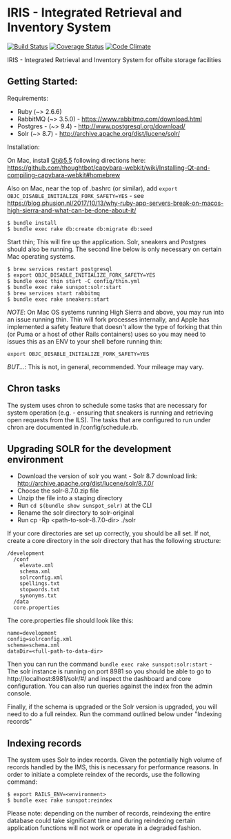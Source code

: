 # IRIS - Integrated Retrieval and Inventory System
[![Build Status](https://travis-ci.org/ndlib/annex-ims.svg?branch=master)](https://travis-ci.org/ndlib/annex-ims)
[![Coverage Status](https://coveralls.io/repos/ndlib/annex-ims/badge.svg)](https://coveralls.io/r/ndlib/annex-ims)
[![Code Climate](https://codeclimate.com/github/ndlib/annex-ims/badges/gpa.svg)](https://codeclimate.com/github/ndlib/annex-ims)

IRIS - Integrated Retrieval and Inventory System for offsite storage facilities

## Getting Started:

Requirements:

* Ruby (~> 2.6.6)
* RabbitMQ (~> 3.5.0) - https://www.rabbitmq.com/download.html
* Postgres - (~> 9.4) - http://www.postgresql.org/download/
* Solr (~> 8.7) - http://archive.apache.org/dist/lucene/solr/

Installation:

On Mac, install Qt@5.5 following directions here: https://github.com/thoughtbot/capybara-webkit/wiki/Installing-Qt-and-compiling-capybara-webkit#homebrew

Also on Mac, near the top of .bashrc (or similar), add `export OBJC_DISABLE_INITIALIZE_FORK_SAFETY=YES` - see https://blog.phusion.nl/2017/10/13/why-ruby-app-servers-break-on-macos-high-sierra-and-what-can-be-done-about-it/

```console
$ bundle install
$ bundle exec rake db:create db:migrate db:seed
```

Start thin; This will fire up the application. Solr, sneakers and Postgres should also be running. The second line below is only necessary on certain Mac operating systems.

```console
$ brew services restart postgresql
$ export OBJC_DISABLE_INITIALIZE_FORK_SAFETY=YES
$ bundle exec thin start -C config/thin.yml
$ bundle exec rake sunspot:solr:start
$ brew services start rabbitmq
$ bundle exec rake sneakers:start
```
*NOTE*: On Mac OS systems running High Sierra and above, you may run into an issue running thin. Thin will fork processes internally, and Apple has implemented a safety feature that doesn't allow the type of forking that thin (or Puma or a host of other Rails containers) uses so you may need to issues this as an ENV to your shell before running thin:

```console
export OBJC_DISABLE_INITIALIZE_FORK_SAFETY=YES
```

*BUT...*: This is not, in general, recommended. Your mileage may vary.

## Chron tasks

The system uses chron to schedule some tasks that are necessary for system operation (e.g. - ensuring that sneakers is running and retrieving open requests from the ILS). The tasks that are configured to run under chron are documented in <app-dir>/config/schedule.rb.

## Upgrading SOLR for the development environment
* Download the version of solr you want - Solr 8.7 download link: http://archive.apache.org/dist/lucene/solr/8.7.0/
* Choose the solr-8.7.0.zip file
* Unzip the file into a staging directory
* Run `cd $(bundle show sunspot_solr)` at the CLI
* Rename the solr directory to solr-original
* Run cp -Rp <path-to-solr-8.7.0-dir> ./solr

If your core directories are set up correctly, you should be all set. If not, create a core directory in the solr directory that has the following structure:

```console
/development
  /conf
    elevate.xml
    schema.xml
    solrconfig.xml
    spellings.txt
    stopwords.txt
    synonyms.txt
  /data
  core.properties
  ```

  The core.properties file should look like this:

  ```console
  name=development
  config=solrconfig.xml
  schema=schema.xml
  dataDir=<full-path-to-data-dir>
  ```

  Then you can run the command `bundle exec rake sunspot:solr:start` - The solr instance is running on port 8981 so you should be able to go to http://localhost:8981/solr/#/ and inspect the dashboard and core configuration. You can also run queries against the index fron the admin console.

  Finally, if the schema is upgraded or the Solr version is upgraded, you will need to do a full reindex. Run the command outlined below under "Indexing records"

## Indexing records

The system uses Solr to index records. Given the potentially high volume of records handled by the IMS, this is necessary for performance reasons. In order to initiate a complete reindex of the records, use the following command:

```console
$ export RAILS_ENV=<environment>
$ bundle exec rake sunspot:reindex
```

Please note: depending on the number of records, reindexing the entire database could take significant time and during reindexing certain application functions will not work or operate in a degraded fashion.
